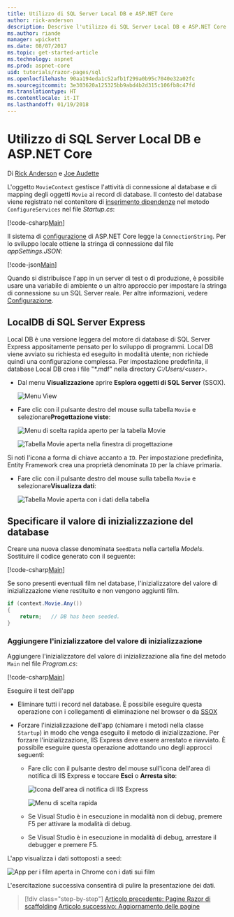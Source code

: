 ```yaml
---
title: Utilizzo di SQL Server Local DB e ASP.NET Core
author: rick-anderson
description: Descrive l'utilizzo di SQL Server Local DB e ASP.NET Core.
ms.author: riande
manager: wpickett
ms.date: 08/07/2017
ms.topic: get-started-article
ms.technology: aspnet
ms.prod: aspnet-core
uid: tutorials/razor-pages/sql
ms.openlocfilehash: 90aa194eda1c52afb1f299a0b95c7040e32a02fc
ms.sourcegitcommit: 3e303620a125325bb9abd4b2d315c106fb8c47fd
ms.translationtype: HT
ms.contentlocale: it-IT
ms.lasthandoff: 01/19/2018
---
```

# <a name="working-with-sql-server-localdb-and-aspnet-core"></a>Utilizzo di SQL Server Local DB e ASP.NET Core

Di [Rick Anderson](https://twitter.com/RickAndMSFT) e [Joe Audette](https://twitter.com/joeaudette) 

L'oggetto `MovieContext` gestisce l'attività di connessione al database e di mapping degli oggetti `Movie` ai record di database. Il contesto del database viene registrato nel contenitore di [inserimento dipendenze](xref:fundamentals/dependency-injection) nel metodo `ConfigureServices` nel file *Startup.cs*:

[!code-csharp[Main](razor-pages-start/sample/RazorPagesMovie/Startup.cs?name=snippet_ConfigureServices&highlight=7-8)]

Il sistema di [configurazione](xref:fundamentals/configuration/index) di ASP.NET Core legge la `ConnectionString`. Per lo sviluppo locale ottiene la stringa di connessione dal file *appSettings.JSON*:

[!code-json[Main](razor-pages-start/sample/RazorPagesMovie/appsettings.json?highlight=2&range=8-10)]

Quando si distribuisce l'app in un server di test o di produzione, è possibile usare una variabile di ambiente o un altro approccio per impostare la stringa di connessione su un SQL Server reale. Per altre informazioni, vedere [Configurazione](xref:fundamentals/configuration/index).

## <a name="sql-server-express-localdb"></a>LocalDB di SQL Server Express

Local DB è una versione leggera del motore di database di SQL Server Express appositamente pensato per lo sviluppo di programmi. Local DB viene avviato su richiesta ed eseguito in modalità utente; non richiede quindi una configurazione complessa. Per impostazione predefinita, il database Local DB crea i file "\*.mdf" nella directory *C:/Users/\<user\>*.

<a name="ssox"></a>
* Dal menu **Visualizzazione** aprire **Esplora oggetti di SQL Server** (SSOX).

  ![Menu View](sql/_static/ssox.png)

* Fare clic con il pulsante destro del mouse sulla tabella `Movie` e selezionare**Progettazione viste**:

  ![Menu di scelta rapida aperto per la tabella Movie](sql/_static/design.png)

  ![Tabella Movie aperta nella finestra di progettazione](sql/_static/dv.png)

Si noti l'icona a forma di chiave accanto a `ID`. Per impostazione predefinita, Entity Framework crea una proprietà denominata `ID` per la chiave primaria.

* Fare clic con il pulsante destro del mouse sulla tabella `Movie` e selezionare**Visualizza dati**:

  ![Tabella Movie aperta con i dati della tabella](sql/_static/vd22.png)

## <a name="seed-the-database"></a>Specificare il valore di inizializzazione del database

Creare una nuova classe denominata `SeedData` nella cartella *Models*. Sostituire il codice generato con il seguente:

[!code-csharp[Main](razor-pages-start/sample/RazorPagesMovie/Models/SeedData.cs?name=snippet_1)]

Se sono presenti eventuali film nel database, l'inizializzatore del valore di inizializzazione viene restituito e non vengono aggiunti film.

```csharp
if (context.Movie.Any())
{
    return;   // DB has been seeded.
}
```
<a name="si"></a>
### <a name="add-the-seed-initializer"></a>Aggiungere l'inizializzatore del valore di inizializzazione

Aggiungere l'inizializzatore del valore di inizializzazione alla fine del metodo `Main` nel file *Program.cs*:

[!code-csharp[Main](razor-pages-start/sample/RazorPagesMovie/Program.cs)]

Eseguire il test dell'app

* Eliminare tutti i record nel database. È possibile eseguire questa operazione con i collegamenti di eliminazione nel browser o da [SSOX](xref:tutorials/razor-pages/new-field#ssox)
* Forzare l'inizializzazione dell'app (chiamare i metodi nella classe `Startup`) in modo che venga eseguito il metodo di inizializzazione. Per forzare l'inizializzazione, IIS Express deve essere arrestato e riavviato. È possibile eseguire questa operazione adottando uno degli approcci seguenti:

  * Fare clic con il pulsante destro del mouse sull'icona dell'area di notifica di IIS Express e toccare **Esci** o **Arresta sito**:

    ![Icona dell'area di notifica di IIS Express](../first-mvc-app/working-with-sql/_static/iisExIcon.png)

    ![Menu di scelta rapida](sql/_static/stopIIS.png)

   * Se Visual Studio è in esecuzione in modalità non di debug, premere F5 per attivare la modalità di debug.
   * Se Visual Studio è in esecuzione in modalità di debug, arrestare il debugger e premere F5.
   
L'app visualizza i dati sottoposti a seed:

![App per i film aperta in Chrome con i dati sui film](sql/_static/m55.png)

L'esercitazione successiva consentirà di pulire la presentazione dei dati.

>[!div class="step-by-step"]
[Articolo precedente: Pagine Razor di scaffolding](xref:tutorials/razor-pages/page)
[Articolo successivo: Aggiornamento delle pagine](xref:tutorials/razor-pages/da1)
